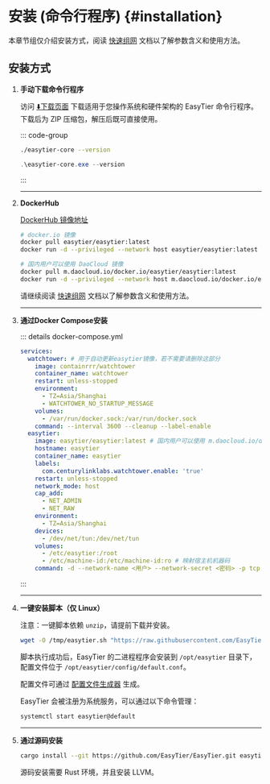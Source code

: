 # 安装 (命令行程序) {#installation}

本章节组仅介绍安装方式，阅读 [快速组网](/guide/network/quick-networking) 文档以了解参数含义和使用方法。

## 安装方式

1. **手动下载命令行程序**

   访问 [⬇️下载页面](./download) 下载适用于您操作系统和硬件架构的 EasyTier 命令行程序。下载后为 ZIP 压缩包，解压后既可直接使用。

   ::: code-group

   ```bash [Linux / MacOS / FreeBSD]
   ./easytier-core --version
   ```

   ```powershell [Windows]
   .\easytier-core.exe --version
   ```

   :::

   ***

2. **DockerHub**

   [DockerHub 镜像地址](https://hub.docker.com/r/easytier/easytier)

   ```sh [docker]
   # docker.io 镜像
   docker pull easytier/easytier:latest
   docker run -d --privileged --network host easytier/easytier:latest

   # 国内用户可以使用 DaoCloud 镜像
   docker pull m.daocloud.io/docker.io/easytier/easytier:latest
   docker run -d --privileged --network host m.daocloud.io/docker.io/easytier/easytier:latest
   ```

   请继续阅读 [快速组网](/guide/network/quick-networking) 文档以了解参数含义和使用方法。

   ***

3. **通过Docker Compose安装**

   ::: details docker-compose.yml

   ```yaml [docker-compose.yml]
   services:
     watchtower: # 用于自动更新easytier镜像，若不需要请删除这部分
       image: containrrr/watchtower
       container_name: watchtower
       restart: unless-stopped
       environment:
         - TZ=Asia/Shanghai
         - WATCHTOWER_NO_STARTUP_MESSAGE
       volumes:
         - /var/run/docker.sock:/var/run/docker.sock
       command: --interval 3600 --cleanup --label-enable
     easytier:
       image: easytier/easytier:latest # 国内用户可以使用 m.daocloud.io/docker.io/easytier/easytier:latest
       hostname: easytier
       container_name: easytier
       labels:
         com.centurylinklabs.watchtower.enable: 'true'
       restart: unless-stopped
       network_mode: host
       cap_add:
         - NET_ADMIN
         - NET_RAW
       environment:
         - TZ=Asia/Shanghai
       devices:
         - /dev/net/tun:/dev/net/tun
       volumes:
         - /etc/easytier:/root
         - /etc/machine-id:/etc/machine-id:ro # 映射宿主机机器码
       command: -d --network-name <用户> --network-secret <密码> -p tcp://public.easytier.cn:11010
   ```

   :::

   ***

4. **一键安装脚本（仅 Linux）**

   注意：一键脚本依赖 `unzip`，请提前下载并安装。

   ```bash
   wget -O /tmp/easytier.sh "https://raw.githubusercontent.com/EasyTier/EasyTier/main/script/install.sh" && sudo bash /tmp/easytier.sh install --gh-proxy https://ghfast.top/
   ```

   脚本执行成功后，EasyTier 的二进程程序会安装到 `/opt/easytier` 目录下，配置文件位于 `/opt/easytier/config/default.conf`。

   配置文件可通过 [配置文件生成器](https://easytier.cn/web/index.html#/config_generator) 生成。

   EasyTier 会被注册为系统服务，可以通过以下命令管理：

   ```bash
   systemctl start easytier@default
   ```

   ***

5. **通过源码安装**

   ```sh [cargo]
   cargo install --git https://github.com/EasyTier/EasyTier.git easytier
   ```

   源码安装需要 Rust 环境，并且安装 LLVM。
